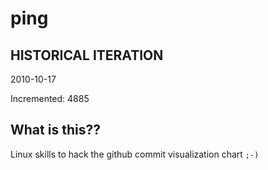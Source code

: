 # ping

## HISTORICAL ITERATION
2010-10-17

Incremented: 4885

## What is this?? 
Linux skills to hack the github commit visualization chart `;-)`
